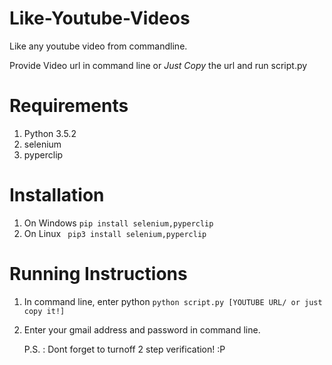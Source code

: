 # Like-Youtube-Videos
Like any youtube video from commandline.

Provide Video url in command line or *Just Copy* the url and run script.py 

# Requirements

1. Python 3.5.2
2. selenium
3. pyperclip

# Installation 

1. On Windows ```pip install selenium,pyperclip```
2. On Linux   ``` pip3 install selenium,pyperclip```

# Running Instructions

1. In command line, enter python ```python script.py [YOUTUBE URL/ or just copy it!] ```
2. Enter your gmail address and password in command line. 
   
   P.S. : Dont forget to turnoff 2 step verification! :P
   
